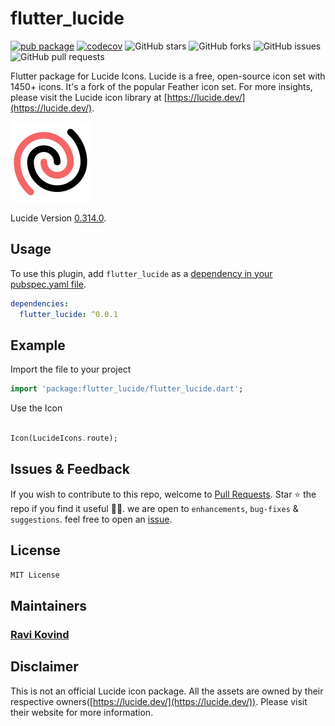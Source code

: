 # flutter_lucide

[![pub package](https://img.shields.io/pub/v/flutter_lucide.svg)](https://pub.dartlang.org/packages/flutter_lucide)
[![codecov](https://codecov.io/gh/ravikovind/flutter_lucide/branch/main/graph/badge.svg?token=ZQZQZQZQZQ)](https://codecov.io/gh/ravikovind/flutter_lucide)
![GitHub stars](https://img.shields.io/github/stars/ravikovind/flutter_lucide)
![GitHub forks](https://img.shields.io/github/forks/ravikovind/flutter_lucide)
![GitHub issues](https://img.shields.io/github/issues/ravikovind/flutter_lucide)
![GitHub pull requests](https://img.shields.io/github/issues-pr/ravikovind/flutter_lucide)

Flutter package for Lucide Icons. Lucide is a free, open-source icon set with 1450+ icons. It's a fork of the popular Feather icon set.
For more insights, please visit the Lucide icon library at [https://lucide.dev/](https://lucide.dev/).

![Lucid](https://github.com/ravikovind/flutter_lucide/raw/main/screenshots/logo.png)

Lucide Version [0.314.0](https://github.com/lucide-icons/lucide/releases/tag/0.314.0).

## Usage

To use this plugin, add `flutter_lucide` as a [dependency in your pubspec.yaml file](https://flutter.io/platform-plugins/).

```yaml
dependencies:
  flutter_lucide: ^0.0.1
```

## Example

Import the file to your project

```dart
import 'package:flutter_lucide/flutter_lucide.dart';
```

Use the Icon

```dart

Icon(LucideIcons.route);

```

## Issues & Feedback

If you wish to contribute to this repo, welcome to [Pull Requests](https://github.com/ravikovind/flutter_lucide/pulls).
Star ⭐ the repo if you find it useful 🤩🤩. we are open to `enhancements`, `bug-fixes` & `suggestions`. feel free to open an [issue](https://github.com/ravikovind/flutter_lucide/issues).

## License

```md
MIT License
```

## Maintainers

### [Ravi Kovind](ravikovind.github.io)

## Disclaimer

This is not an official Lucide icon package. All the assets are owned by their respective owners([https://lucide.dev/](https://lucide.dev/)). Please visit their website for more information.
